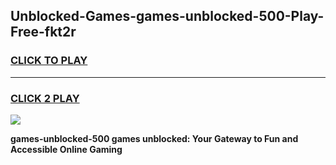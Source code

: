 
## Unblocked-Games-games-unblocked-500-Play-Free-fkt2r
<h3>
<a href="https://premium76.site?title=games-unblocked-500&ref=21A">CLICK TO PLAY</a></h3>
<hr>

<h3>
<a href="https://premium76.site?title=games-unblocked-500&ref=21A">CLICK 2 PLAY</a>
  
</h3>

<a href="https://premium76.site?title=games-unblocked-500&ref=21A"><img src="https://clearcache.store/games.png"></a>


**games-unblocked-500 games unblocked: Your Gateway to Fun and Accessible Online Gaming**
